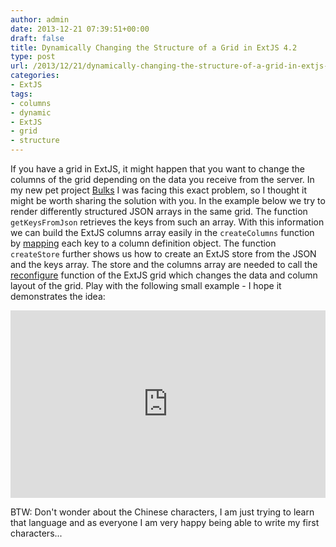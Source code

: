```yaml
---
author: admin
date: 2013-12-21 07:39:51+00:00
draft: false
title: Dynamically Changing the Structure of a Grid in ExtJS 4.2
type: post
url: /2013/12/21/dynamically-changing-the-structure-of-a-grid-in-extjs-4-2/
categories:
- ExtJS
tags:
- columns
- dynamic
- ExtJS
- grid
- structure
---
```


If you have a grid in ExtJS, it might happen that you want to change the columns of the grid depending on the data you receive from the server.
In my new pet project [Bulks](https://github.com/marcusschiesser/bulks) I was facing this exact problem, so I thought it might be worth sharing the solution with you.
In the example below we try to render differently structured JSON arrays in the same grid. The function `getKeysFromJson` retrieves the keys from such an array. With this
information we can build the ExtJS columns array easily in the `createColumns` function by [mapping](https://developer.mozilla.org/en-US/docs/Web/JavaScript/Reference/Global_Objects/Array/map) each key to a column definition object. 
The function `createStore` further shows us how to create an ExtJS store from the JSON and the keys array. 
The store and the columns array are needed to call the [reconfigure](http://docs.sencha.com/extjs/4.2.2/#!/api/Ext.grid.Panel-method-reconfigure) function of the ExtJS grid which changes the data and column layout of the grid. 
Play with the following small example - I hope it demonstrates the idea:
 
<iframe width="100%" allowfullscreen="allowfullscreen" src="http://jsfiddle.net/marcusschiesser/GvGCX/embedded/" frameborder="0" height="300"></iframe>

BTW: Don't wonder about the Chinese characters, I am just trying to learn that language and as everyone I am very happy being able to write my first characters...
